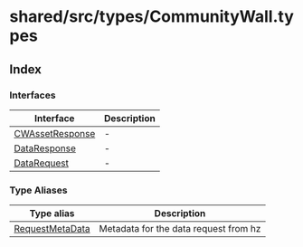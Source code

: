 # shared/src/types/CommunityWall.types

## Index

### Interfaces

| Interface | Description |
| ------ | ------ |
| [CWAssetResponse](interfaces/cw-asset-response.md) | - |
| [DataResponse](interfaces/data-response.md) | - |
| [DataRequest](interfaces/data-request.md) | - |

### Type Aliases

| Type alias | Description |
| ------ | ------ |
| [RequestMetaData](type-aliases/request-meta-data.md) | Metadata for the data request from hz |
